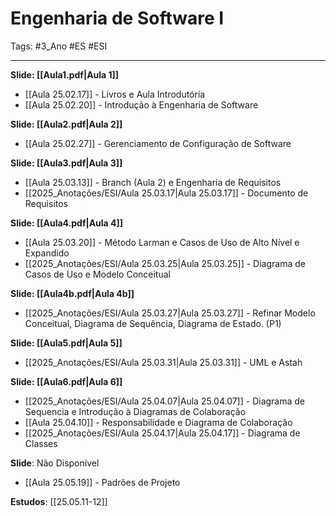 # Engenharia de Software I

Tags: #3_Ano #ES #ESI 

---

**Slide: [[Aula1.pdf|Aula 1]]**
* [[Aula 25.02.17]] - Livros e Aula Introdutória
* [[Aula 25.02.20]] - Introdução à Engenharia de Software

**Slide: [[Aula2.pdf|Aula 2]]**
* [[Aula 25.02.27]] - Gerenciamento de Configuração de Software

**Slide: [[Aula3.pdf|Aula 3]]**
* [[Aula 25.03.13]] - Branch (Aula 2) e Engenharia de Requisitos
* [[2025_Anotações/ESI/Aula 25.03.17|Aula 25.03.17]] - Documento de Requisitos

**Slide: [[Aula4.pdf|Aula 4]]**
* [[Aula 25.03.20]] - Método Larman e Casos de Uso de Alto Nível e Expandido
* [[2025_Anotações/ESI/Aula 25.03.25|Aula 25.03.25]] - Diagrama de Casos de Uso e Modelo Conceitual

**Slide: [[Aula4b.pdf|Aula 4b]]**
- [[2025_Anotações/ESI/Aula 25.03.27|Aula 25.03.27]] - Refinar Modelo Conceitual, Diagrama de Sequência, Diagrama de Estado. (P1)

**Slide: [[Aula5.pdf|Aula 5]]**
- [[2025_Anotações/ESI/Aula 25.03.31|Aula 25.03.31]] - UML e Astah

**Slide: [[Aula6.pdf|Aula 6]]**
- [[2025_Anotações/ESI/Aula 25.04.07|Aula 25.04.07]] - Diagrama de Sequencia e Introdução à Diagramas de Colaboração
- [[Aula 25.04.10]] - Responsabilidade e Diagrama de Colaboração
- [[2025_Anotações/ESI/Aula 25.04.17|Aula 25.04.17]] - Diagrama de Classes

**Slide**: Não Disponível
- [[Aula 25.05.19]] - Padrões de Projeto

**Estudos**: [[25.05.11-12]]
